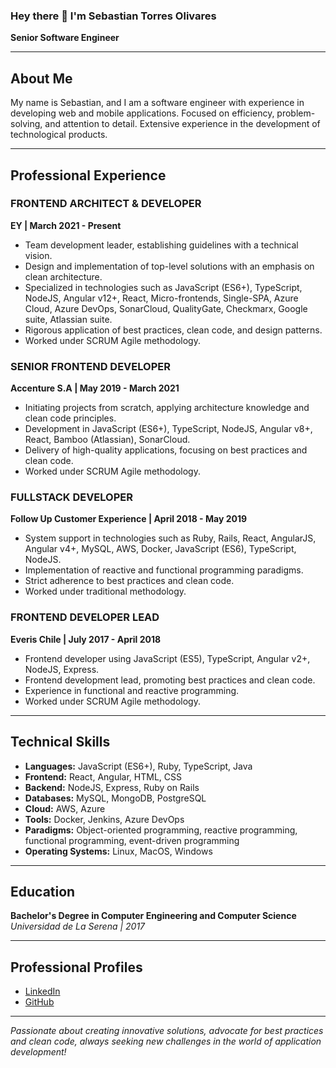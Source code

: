 ### Hey there 👋 I'm Sebastian Torres Olivares
**Senior Software Engineer**

---

## About Me

My name is Sebastian, and I am a software engineer with experience in developing web and mobile applications. Focused on efficiency, problem-solving, and attention to detail. Extensive experience in the development of technological products.

---

## Professional Experience

### FRONTEND ARCHITECT & DEVELOPER
**EY | March 2021 - Present**
- Team development leader, establishing guidelines with a technical vision.
- Design and implementation of top-level solutions with an emphasis on clean architecture.
- Specialized in technologies such as JavaScript (ES6+), TypeScript, NodeJS, Angular v12+, React, Micro-frontends, Single-SPA, Azure Cloud, Azure DevOps, SonarCloud, QualityGate, Checkmarx, Google suite, Atlassian suite.
- Rigorous application of best practices, clean code, and design patterns.
- Worked under SCRUM Agile methodology.

### SENIOR FRONTEND DEVELOPER
**Accenture S.A | May 2019 - March 2021**
- Initiating projects from scratch, applying architecture knowledge and clean code principles.
- Development in JavaScript (ES6+), TypeScript, NodeJS, Angular v8+, React, Bamboo (Atlassian), SonarCloud.
- Delivery of high-quality applications, focusing on best practices and clean code.
- Worked under SCRUM Agile methodology.

### FULLSTACK DEVELOPER
**Follow Up Customer Experience | April 2018 - May 2019**
- System support in technologies such as Ruby, Rails, React, AngularJS, Angular v4+, MySQL, AWS, Docker, JavaScript (ES6), TypeScript, NodeJS.
- Implementation of reactive and functional programming paradigms.
- Strict adherence to best practices and clean code.
- Worked under traditional methodology.

### FRONTEND DEVELOPER LEAD
**Everis Chile | July 2017 - April 2018**
- Frontend developer using JavaScript (ES5), TypeScript, Angular v2+, NodeJS, Express.
- Frontend development lead, promoting best practices and clean code.
- Experience in functional and reactive programming.
- Worked under SCRUM Agile methodology.

---

## Technical Skills
- **Languages:** JavaScript (ES6+), Ruby, TypeScript, Java
- **Frontend:** React, Angular, HTML, CSS
- **Backend:** NodeJS, Express, Ruby on Rails
- **Databases:** MySQL, MongoDB, PostgreSQL
- **Cloud:** AWS, Azure
- **Tools:** Docker, Jenkins, Azure DevOps
- **Paradigms:** Object-oriented programming, reactive programming, functional programming, event-driven programming
- **Operating Systems:** Linux, MacOS, Windows

---

## Education

**Bachelor's Degree in Computer Engineering and Computer Science**
*Universidad de La Serena | 2017*

---

## Professional Profiles
- [LinkedIn](https://www.linkedin.com/in/storresoliv/)
- [GitHub](https://github.com/storresoliv)

---

*Passionate about creating innovative solutions, advocate for best practices and clean code, always seeking new challenges in the world of application development!*
